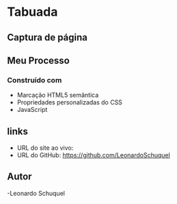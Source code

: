 # Tabuada

##  Captura de  página


## Meu Processo

### Construído com

- Marcação HTML5 semântica
- Propriedades personalizadas do CSS
- JavaScript

## links

- URL do site ao vivo: 
- URL do GitHub: https://github.com/LeonardoSchuquel

## Autor
-Leonardo Schuquel
